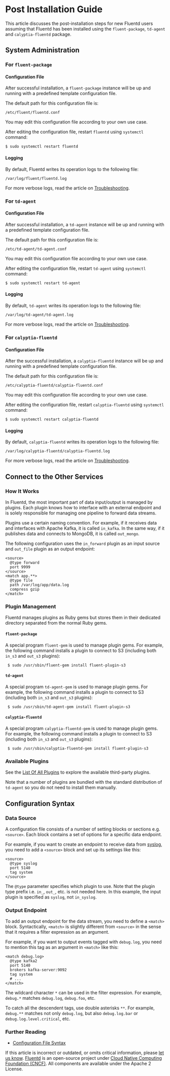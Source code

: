 # Post Installation Guide

This article discusses the post-installation steps for new Fluentd users assuming that Fluentd has been installed using the `fluent-package`, `td-agent` and `calyptia-fluentd` package.

## System Administration

### For `fluent-package`

#### Configuration File

After successful installation, a `fluent-package` instance will be up and running with a predefined template configuration file.

The default path for this configuration file is:

```text
/etc/fluent/fluentd.conf
```

You may edit this configuration file according to your own use case.

After editing the configuration file, restart `fluentd` using `systemctl` command:

```text
$ sudo systemctl restart fluentd
```

#### Logging

By default, Fluentd writes its operation logs to the following file:

```text
/var/log/fluent/fluentd.log
```

For more verbose logs, read the article on [Troubleshooting](../deployment/trouble-shooting.md).

### For `td-agent`

#### Configuration File

After successful installation, a `td-agent` instance will be up and running with a predefined template configuration file.

The default path for this configuration file is:

```text
/etc/td-agent/td-agent.conf
```

You may edit this configuration file according to your own use case.

After editing the configuration file, restart `td-agent` using `systemctl` command:

```text
$ sudo systemctl restart td-agent
```

#### Logging

By default, `td-agent` writes its operation logs to the following file:

```text
/var/log/td-agent/td-agent.log
```

For more verbose logs, read the article on [Troubleshooting](../deployment/trouble-shooting.md).

### For `calyptia-fluentd`

#### Configuration File

After the successful installation, a `calyptia-fluentd` instance will be up and running with a predefined template configuration file.

The default path for this configuration file is:

```text
/etc/calyptia-fluentd/calyptia-fluentd.conf
```

You may edit this configuration file according to your own use case.

After editing the configuration file, restart `calyptia-fluentd` using `systemctl` command:

```text
$ sudo systemctl restart calyptia-fluentd
```

#### Logging

By default, `calyptia-fluentd` writes its operation logs to the following file:

```text
/var/log/calyptia-fluentd/calyptia-fluentd.log
```

For more verbose logs, read the article on [Troubleshooting](../deployment/trouble-shooting.md).

## Connect to the Other Services

### How It Works

In Fluentd, the most important part of data input/output is managed by plugins. Each plugin knows how to interface with an external endpoint and is solely responsible for managing one pipeline to forward data streams.

Plugins use a certain naming convention. For example, if it receives data and interfaces with Apache Kafka, it is called `in_kafka`. In the same way, if it publishes data and connects to MongoDB, it is called `out_mongo`.

The following configuration uses the `in_forward` plugin as an input source and `out_file` plugin as an output endpoint:

```text
<source>
  @type forward
  port 9999
</source>
<match app.**>
  @type file
  path /var/log/app/data.log
  compress gzip
</match>
```

### Plugin Management

Fluentd manages plugins as Ruby gems but stores them in their dedicated directory separated from the normal Ruby gems.

#### `fluent-package`

A special program `fluent-gem` is used to manage plugin gems. For example, the following command installs a plugin to connect to S3 \(including both `in_s3` and `out_s3` plugins\):

```text
 $ sudo /usr/sbin/fluent-gem install fluent-plugin-s3
```

#### `td-agent`

A special program `td-agent-gem` is used to manage plugin gems. For example, the following command installs a plugin to connect to S3 \(including both `in_s3` and `out_s3` plugins\):

```text
 $ sudo /usr/sbin/td-agent-gem install fluent-plugin-s3
```

#### `calyptia-fluentd`

A special program `calyptia-fluentd-gem` is used to manage plugin gems. For example, the following command installs a plugin to connect to S3 \(including both `in_s3` and `out_s3` plugins\):

```text
 $ sudo /usr/sbin/calyptia-fluentd-gem install fluent-plugin-s3
```

### Available Plugins

See the [List Of All Plugins](https://www.fluentd.org/plugins) to explore the available third-party plugins.

Note that a number of plugins are bundled with the standard distribution of `td-agent` so you do not need to install them manually.

## Configuration Syntax

### Data Source

A configuration file consists of a number of setting blocks or sections e.g. `<source>`. Each block contains a set of options for a specific data endpoint.

For example, if you want to create an endpoint to receive data from [syslog](../input/syslog.md), you need to add a `<source>` block and set up its settings like this:

```text
<source>
  @type syslog
  port 5140
  tag system
</source>
```

The `@type` parameter specifies which plugin to use. Note that the plugin type prefix i.e. `in_`, `out_`, etc. is not needed here. In this example, the input plugin is specified as `syslog`, not `in_syslog`.

### Output Endpoint

To add an output endpoint for the data stream, you need to define a `<match>` block. Syntactically, `<match>` is slightly different from `<source>` in the sense that it requires a filter expression as an argument.

For example, if you want to output events tagged with `debug.log`, you need to mention this tag as an argument in `<match>` like this:

```text
<match debug.log>
  @type kafka2
  port 5140
  brokers kafka-server:9092
  tag system
  # ...
</match>
```

The wildcard character `*` can be used in the filter expression. For example, `debug.*` matches `debug.log`, `debug.foo`, etc.

To catch all the descendent tags, use double asterisks `**`. For example, `debug.**` matches not only `debug.log`, but also `debug.log.bar` or `debug.log.level.critical`, etc.

### Further Reading

* [Configuration File Syntax](../configuration/config-file.md)

If this article is incorrect or outdated, or omits critical information, please [let us know](https://github.com/fluent/fluentd-docs-gitbook/issues?state=open). [Fluentd](http://www.fluentd.org/) is an open-source project under [Cloud Native Computing Foundation \(CNCF\)](https://cncf.io/). All components are available under the Apache 2 License.

